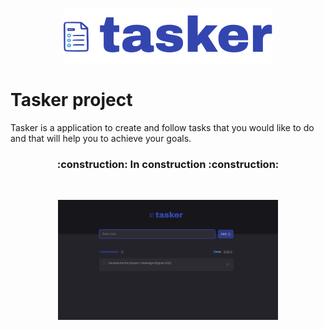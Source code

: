 <p align="center">
  <img src="src/assets/tasker-logo.svg"/>
</p>

# Tasker project

Tasker is a application to create and follow tasks that you would like to do and that will help you to achieve your goals.

<h3 align="center">
  :construction: In construction :construction:
</h3>

</br>

<p align="center">
  <img src="src/assets/tasker-screenshot.png" width="70%" max-width="100%" />
</p>
